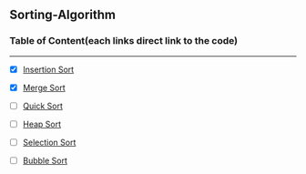 ##  Sorting-Algorithm
### Table of Content(each links direct link to the code)
 ---

- [x] [Insertion Sort](https://github.com/jun383914/Data-Structure-and-algorithm/blob/master/Sorting/InsertionSort/README.md)
- [x] [Merge Sort](https://github.com/jun383914/Data-Structure-and-algorithm/blob/master/Sorting/Merge%20Sort/MergeSort/MergeSort/Program.cs)
- [ ] [Quick Sort](https://github.com/jun383914/Data-Structure-and-algorithm/blob/master/BinarySearch/BinarySearch/BinarySearch/Program.cs)
- [ ] [Heap Sort](https://github.com/jun383914/Data-Structure-and-algorithm/blob/master/LinkedList/LinkedList/LinkedList/Program.cs)
- [ ] [Selection Sort](https://github.com/jun383914/Data-Structure-and-algorithm/blob/master/LinkedList%20Insertion/Linkedlist%20Insertion/Linkedlist%20Insertion/Program.cs)
- [ ] [Bubble Sort](https://github.com/jun383914/Data-Structure-and-algorithm/blob/master/LinkedList%20KthFromEnd/LinkedList%20KthFromEnd/LinkedList%20KthFromEnd/Program.cs)

